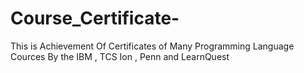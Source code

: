 # Course_Certificate-
This is Achievement Of Certificates of Many Programming Language Cources By the IBM , TCS Ion , Penn and LearnQuest

